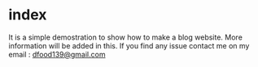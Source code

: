 # index
It is a simple demostration to show how to make a blog website.
More information will be added in this.
If you find any issue contact me on my email : dfood139@gmail.com
